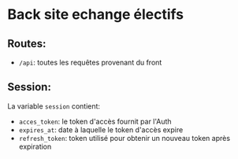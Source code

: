 # Back site echange électifs

## Routes:
* ` /api `: toutes les requêtes provenant du front
    

## Session:

La variable ` session ` contient:
* ` acces_token `: le token d'accès fournit par l'Auth
* ` expires_at `: date à laquelle le token d'accès expire
* ` refresh_token `: token utilisé pour obtenir un nouveau token après expiration